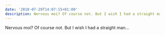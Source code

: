 ```yaml
---
date: '2010-07-29T14:07:15+01:00'
description: Nervous moi? Of course not. But I wish I had a straight man...
---
```

Nervous moi? Of course not. But I wish I had a straight man...
